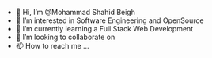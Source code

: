 - 👋 Hi, I’m @Mohammad Shahid Beigh
- 👀 I’m interested in Software Engineering and OpenSource
- 🌱 I’m currently learning a Full Stack Web Development
- 💞️ I’m looking to collaborate on 
- 📫 How to reach me ...

<!---
MohammadShahidBeigh/MohammadShahidBeigh is a ✨ special ✨ repository because its `README.md` (this file) appears on your GitHub profile.
You can click the Preview link to take a look at your changes.
--->
